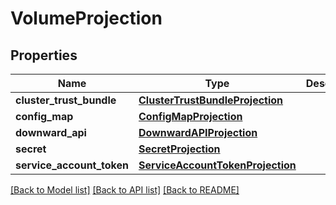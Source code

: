 # VolumeProjection

## Properties
Name | Type | Description | Notes
------------ | ------------- | ------------- | -------------
**cluster_trust_bundle** | [**ClusterTrustBundleProjection**](ClusterTrustBundleProjection.md) |  | [optional] 
**config_map** | [**ConfigMapProjection**](ConfigMapProjection.md) |  | [optional] 
**downward_api** | [**DownwardAPIProjection**](DownwardAPIProjection.md) |  | [optional] 
**secret** | [**SecretProjection**](SecretProjection.md) |  | [optional] 
**service_account_token** | [**ServiceAccountTokenProjection**](ServiceAccountTokenProjection.md) |  | [optional] 

[[Back to Model list]](../README.md#documentation-for-models) [[Back to API list]](../README.md#documentation-for-api-endpoints) [[Back to README]](../README.md)


